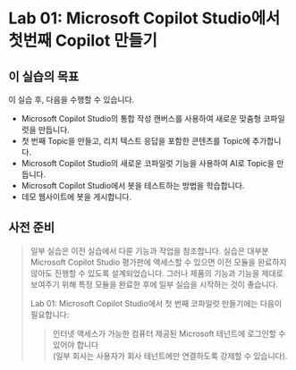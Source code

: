 # Lab 01:  Microsoft Copilot Studio에서 첫번째 Copilot 만들기



## 이 실습의 목표

이 실습 후, 다음을 수행할 수 있습니다.          
                                             
-   Microsoft Copilot Studio의 통합 작성 캔버스를 사용하여 새로운 맞춤형 코파일럿을 만듭니다. 
-   첫 번째 Topic을 만들고, 리치 텍스트 응답을  포함한 콘텐츠를 Topic에 추가합니다.
-   Microsoft Copilot Studio의 새로운 코파일럿 기능을 사용하여 AI로 Topic을 만듭니다. 
-   Microsoft Copilot Studio에서 봇을 테스트하는 방법을 학습합니다. 
-   데모 웹사이트에 봇을 게시합니다. 


## 사전 준비

> 일부 실습은 이전 실습에서 다룬 기능과 작업을 참조합니다. 실습은 대부분
> Microsoft Copilot Studio 평가판에 액세스할 수 있으면 이전 모듈을
> 완료하지 않아도 진행할 수 있도록 설계되었습니다. 그러나 제품의 기능과
> 기능을 제대로 보여주기 위해 특정 모듈을 완료한 후에 일부 실습을 시작하는 것이 좋습니다.
>
> Lab 01: Microsoft Copilot Studio에서 첫 번째 코파일럿 만들기에는 다음이 필요합니다:
>>  인터넷 액세스가 가능한 컴퓨터
>>  제공된 Microsoft 테넌트에 로그인할 수 있어야 합니다<br>
>> (일부 회사는 사용자가 회사 테넌트에만 연결하도록 강제할 수 있습니다).
